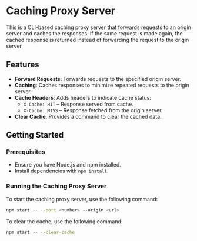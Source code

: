 # Caching Proxy Server

This is a CLI-based caching proxy server that forwards requests to an origin server and caches the responses. If the same request is made again, the cached response is returned instead of forwarding the request to the origin server.

## Features

- **Forward Requests**: Forwards requests to the specified origin server.
- **Caching**: Caches responses to minimize repeated requests to the origin server.
- **Cache Headers**: Adds headers to indicate cache status:
  - `X-Cache: HIT` – Response served from cache.
  - `X-Cache: MISS` – Response fetched from the origin server.
- **Clear Cache**: Provides a command to clear the cached data.

## Getting Started

### Prerequisites

- Ensure you have Node.js and npm installed.
- Install dependencies with `npm install`.

### Running the Caching Proxy Server

To start the caching proxy server, use the following command:

```bash
npm start -- --port <number> --origin <url>
```

To clear the cache, use the following command:

```bash
npm start -- --clear-cache
```

